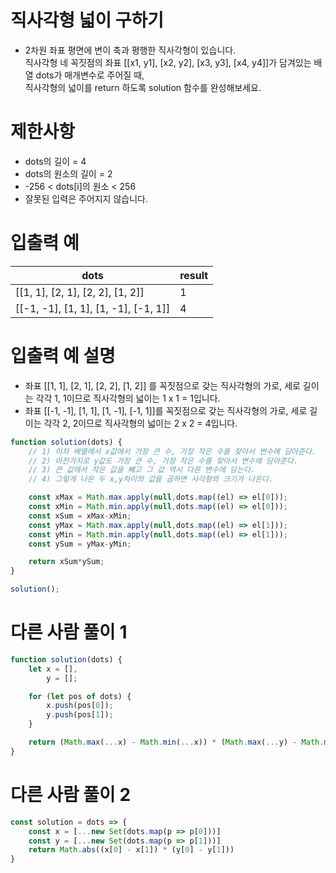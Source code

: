 # 직사각형 넓이 구하기
- 2차원 좌표 평면에 변이 축과 평행한 직사각형이 있습니다.  
직사각형 네 꼭짓점의 좌표 [[x1, y1], [x2, y2], [x3, y3], [x4, y4]]가 담겨있는 배열 dots가 매개변수로 주어질 때,  
직사각형의 넓이를 return 하도록 solution 함수를 완성해보세요.


# 제한사항
- dots의 길이 = 4
- dots의 원소의 길이 = 2
- -256 < dots[i]의 원소 < 256
- 잘못된 입력은 주어지지 않습니다.



# 입출력 예
| dots | result |
| ---- | ------ |
| [[1, 1], [2, 1], [2, 2], [1, 2]] | 1 |
| [[-1, -1], [1, 1], [1, -1], [-1, 1]] | 4 |

# 입출력 예 설명
- 좌표 [[1, 1], [2, 1], [2, 2], [1, 2]] 를 꼭짓점으로 갖는 직사각형의 가로, 세로 길이는 각각 1, 1이므로 직사각형의 넓이는 1 x 1 = 1입니다.
- 좌표 [[-1, -1], [1, 1], [1, -1], [-1, 1]]를 꼭짓점으로 갖는 직사각형의 가로, 세로 길이는 각각 2, 2이므로 직사각형의 넓이는 2 x 2 = 4입니다.


```javascript
function solution(dots) {
    // 1) 이차 배열에서 x값에서 가장 큰 수, 가장 작은 수를 찾아서 변수에 담아준다.
    // 2) 마찬가지로 y값도 가장 큰 수, 가장 작은 수를 찾아서 변수에 담아준다.
    // 3) 큰 값에서 작은 값을 뻬고 그 값 역시 다른 변수에 담는다.
    // 4) 그렇게 나온 두 x,y차이의 값을 곱하면 사각형의 크기가 나온다.

    const xMax = Math.max.apply(null,dots.map((el) => el[0]));
    const xMin = Math.min.apply(null,dots.map((el) => el[0]));
    const xSum = xMax-xMin;
    const yMax = Math.max.apply(null,dots.map((el) => el[1]));
    const yMin = Math.min.apply(null,dots.map((el) => el[1]));
    const ySum = yMax-yMin;

    return xSum*ySum;
}

solution();
```

# 다른 사람 풀이 1
```javascript
function solution(dots) {
    let x = [],
        y = [];

    for (let pos of dots) {
        x.push(pos[0]);
        y.push(pos[1]);
    }

    return (Math.max(...x) - Math.min(...x)) * (Math.max(...y) - Math.min(...y))
}
```

# 다른 사람 풀이 2
```javascript
const solution = dots => {
    const x = [...new Set(dots.map(p => p[0]))]
    const y = [...new Set(dots.map(p => p[1]))]
    return Math.abs((x[0] - x[1]) * (y[0] - y[1]))
}
```





